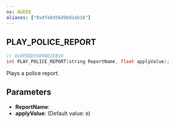 ```yaml
---
ns: AUDIO
aliases: ["0xdfebd56d9bd1eb16"]
---
```

## PLAY_POLICE_REPORT

```c
// 0xDFEBD56D9BD1EB16
int PLAY_POLICE_REPORT(string ReportName, float applyValue);
```

Plays a police report.


## Parameters
* **ReportName**: 
* **applyValue**: (Default value: `0`)
